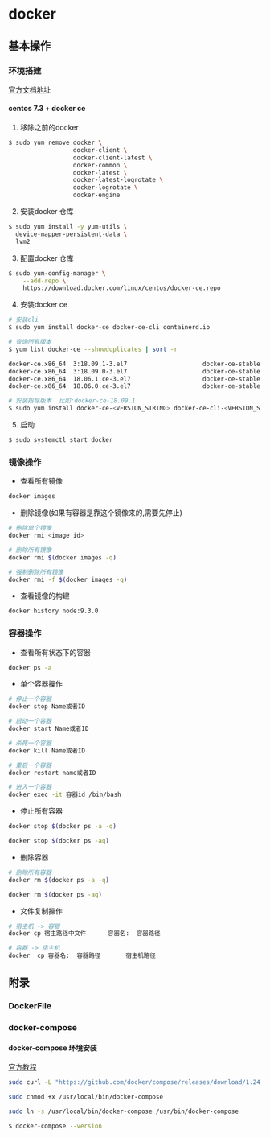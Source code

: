 # docker

## 基本操作

### 环境搭建

[官方文档地址](https://docs.docker.com/install/linux/docker-ce/centos/)

#### centos 7.3 + docker ce

1. 移除之前的docker 

```bash
$ sudo yum remove docker \
                  docker-client \
                  docker-client-latest \
                  docker-common \
                  docker-latest \
                  docker-latest-logrotate \
                  docker-logrotate \
                  docker-engine

```

2. 安装docker 仓库

```bash
$ sudo yum install -y yum-utils \
  device-mapper-persistent-data \
  lvm2
```

3. 配置docker 仓库

```bash
$ sudo yum-config-manager \
    --add-repo \
    https://download.docker.com/linux/centos/docker-ce.repo

```

4. 安装docker ce

```bash
# 安装cli
$ sudo yum install docker-ce docker-ce-cli containerd.io

# 查询所有版本
$ yum list docker-ce --showduplicates | sort -r

docker-ce.x86_64  3:18.09.1-3.el7                     docker-ce-stable
docker-ce.x86_64  3:18.09.0-3.el7                     docker-ce-stable
docker-ce.x86_64  18.06.1.ce-3.el7                    docker-ce-stable
docker-ce.x86_64  18.06.0.ce-3.el7                    docker-ce-stable

# 安装指导版本  比如:docker-ce-18.09.1
$ sudo yum install docker-ce-<VERSION_STRING> docker-ce-cli-<VERSION_STRING> containerd.io
```

5. 启动

```bash
$ sudo systemctl start docker
```


### 镜像操作

* 查看所有镜像

```bash
docker images
```

* 删除镜像(如果有容器是靠这个镜像来的,需要先停止)

```bash
# 删除单个镜像
docker rmi <image id>

# 删除所有镜像
docker rmi $(docker images -q)

# 强制删除所有镜像
docker rmi -f $(docker images -q)
```

* 查看镜像的构建

```bash
docker history node:9.3.0
```

### 容器操作

* 查看所有状态下的容器

```bash
docker ps -a 
```

* 单个容器操作

```bash
# 停止一个容器
docker stop Name或者ID 

# 启动一个容器
docker start Name或者ID 

# 杀死一个容器
docker kill Name或者ID  

# 重启一个容器
docker restart name或者ID

# 进入一个容器
docker exec -it 容器id /bin/bash
```

* 停止所有容器

```bash
docker stop $(docker ps -a -q)

docker stop $(docker ps -aq)
```

* 删除容器

```bash
# 删除所有容器
docker rm $(docker ps -a -q)

docker rm $(docker ps -aq)
```

* 文件复制操作

```bash 
# 宿主机 -> 容器
docker cp 宿主路径中文件      容器名:  容器路径   

# 容器 -> 宿主机
docker  cp 容器名:  容器路径       宿主机路径
```

## 附录

### DockerFile

### docker-compose

#### docker-compose 环境安装

[官方教程](https://docs.docker.com/compose/install/)

```bash
sudo curl -L "https://github.com/docker/compose/releases/download/1.24.0/docker-compose-$(uname -s)-$(uname -m)" -o /usr/local/bin/docker-compose

sudo chmod +x /usr/local/bin/docker-compose

sudo ln -s /usr/local/bin/docker-compose /usr/bin/docker-compose

$ docker-compose --version
```



